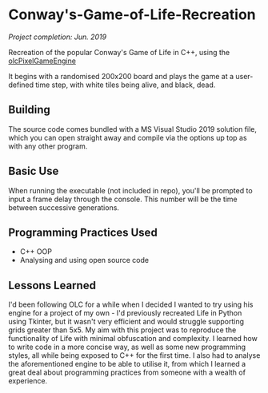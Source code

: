 # Conway's-Game-of-Life-Recreation
_Project completion: Jun. 2019_

Recreation of the popular Conway's Game of Life in C++, using the [olcPixelGameEngine](github.com/OneLoneCoder/olcPixelGameEngine)

It begins with a randomised 200x200 board and plays the game at a user-defined time step, with white tiles being alive, and black, dead.

## Building
The source code comes bundled with a MS Visual Studio 2019 solution file, which you can open straight away and compile via the options up top as with any other program. 

## Basic Use
When running the executable (not included in repo), you'll be prompted to input a frame delay through the console. This number will be the time between successive generations. 

## Programming Practices Used
- C++ OOP
- Analysing and using open source code

## Lessons Learned
I'd been following OLC for a while when I decided I wanted to try using his engine for a project of my own - I'd previously recreated Life in Python using Tkinter, but it wasn't very efficient and would struggle supporting grids greater than 5x5. My aim with this project was to reproduce the functionality of Life with minimal obfuscation and complexity. I learned how to write code in a more concise way, as well as some new programming styles, all while being exposed to C++ for the first time. I also had to analyse the aforementioned engine to be able to utilise it, from which I learned a great deal about programming practices from someone with a wealth of experience.
